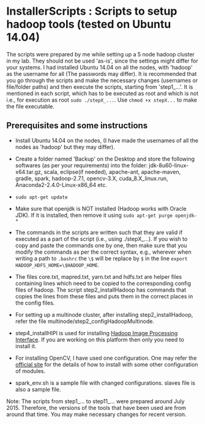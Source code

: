 # InstallerScripts : Scripts to setup hadoop tools (tested on Ubuntu 14.04)

The scripts were prepared by me while setting up a 5 node hadoop cluster in my lab. They should not be used 'as-is', since the settings might differ for your systems. I had installed Ubuntu 14.04 on all the nodes, with 'hadoop' as the username for all (The passwords may differ). It is recommended that you go through the scripts and make the necessary changes (usernames or file/folder paths) and then execute the scripts, starting from 'step1_...'. It is mentioned in each script, which has to be executed as root and which is not i.e., for execution as root `sudo ./stepX_...`. Use `chmod +x stepX...` to make the file executable.

## Prerequisites and some instructions

* Install Ubuntu 14.04 on the nodes, (I have made the usernames of all the nodes as 'hadoop' but they may differ).

* Create a folder named 'Backup' on the Desktop and store the following softwares (as per your requirements) into the folder: jdk-8u60-linux-x64.tar.gz, scala, eclipse(if needed), apache-ant, apache-maven, gradle, spark, hadoop-2.7.1, opencv-3.X, cuda_8.X_linux.run, Anaconda2-2.4.0-Linux-x86_64 etc.

* `sudo apt-get update`

* Make sure that openjdk is NOT installed (Hadoop works with Oracle JDK). If it is installed, then remove it using `sudo apt-get purge openjdk-*`

* The commands in the scripts are written such that they are valid if executed as a part of the script (i.e., using ./stepX_...). If you wish to copy and paste the commands one by one, then make sure that you modify the commands as per the correct syntax, e.g., wherever when writing a path to `.bashrc` the `\$` will be replace by `$` in the line `export HADOOP_HDFS_HOME=\$HADOOP_HOME`.

* The files core.txt, mapred.txt, yarn.txt and hdfs.txt are helper files containing lines which need to be copied to the corresponding config files of hadoop. The script step2_installHadoop has commands that copies the lines from these files and puts them in the correct places in the config files. 

* For setting up a multinode cluster, after installing step2_installHadoop, refer the file multinode/step2_configHadoopMultinode.

* step4_installHIPI is used for installing [Hadoop Image Processing Interface](http://hipi.cs.virginia.edu/). If you are working on this platform then only you need to install it.

* For installing OpenCV, I have used one configuration. One may refer the [official site](http://docs.opencv.org/trunk/d7/d9f/tutorial_linux_install.html) for the details of how to install with some other configuration of modules.

* spark_env.sh is a sample file with changed configurations. slaves file is also a sample file.

Note: The scripts from step1_... to step11_... were prepared around July 2015. Therefore, the versions of the tools that have been used are from around that time. You may make necessary changes for recent version.
